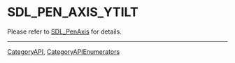 # SDL_PEN_AXIS_YTILT

Please refer to [SDL_PenAxis](SDL_PenAxis) for details.

----
[CategoryAPI](CategoryAPI), [CategoryAPIEnumerators](CategoryAPIEnumerators)


